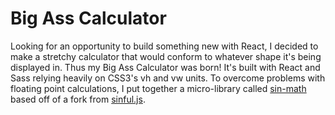 # Big Ass Calculator

Looking for an opportunity to build something new with React, I decided to make a stretchy calculator that would conform to whatever shape it's being displayed in. Thus my Big Ass Calculator was born! It's built with React and Sass relying heavily on CSS3's vh and vw units. To overcome problems with floating point calculations, I put together a micro-library called [sin-math](https://github.com/matthewbryancurtis/sin-math) based off of a fork from [sinful.js](http://guipn.github.io/sinful.js/).
